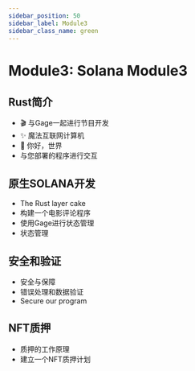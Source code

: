 ```yaml
---
sidebar_position: 50
sidebar_label: Module3
sidebar_class_name: green
---
```



# Module3: Solana Module3

## Rust简介

- 🎬 与Gage一起进行节目开发
- ✨ 魔法互联网计算机
- 📝 你好，世界
- 与您部署的程序进行交互


## 原生SOLANA开发

- The Rust layer cake
- 构建一个电影评论程序
- 使用Gage进行状态管理
- 状态管理

## 安全和验证

- 安全与保障
- 错误处理和数据验证
- Secure our program

## NFT质押

- 质押的工作原理
- 建立一个NFT质押计划
